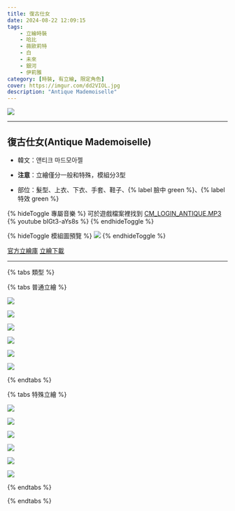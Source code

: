 ```yaml
---
title: 復古仕女
date: 2024-08-22 12:09:15
tags:
    - 立繪時裝
    - 哈比
    - 薇歐莉特
    - 白
    - 未來
    - 銀河
    - 伊莉雅
category: [時裝, 有立繪, 限定角色]
cover: https://imgur.com/dd2VIOL.jpg
description: "Antique Mademoiselle"
---
```


![](https://imgur.com/TTFzgE9.jpg)

---
## 復古仕女(Antique Mademoiselle)

- 韓文：앤티크 마드모아젤

- **注意**：立繪僅分一般和特殊，模組分3型

- 部位：髮型、上衣、下衣、手套、鞋子、{% label 臉中 green %}、{% label 特效 green %}


{% hideToggle 專屬音樂 %}
可於遊戲檔案裡找到 [CM_LOGIN_ANTIQUE.MP3](/sound/CM_LOGIN_ANTIQUE.MP3)
{% youtube bIGt3-aYs8s %}
{% endhideToggle %}

{% hideToggle 模組圖預覽 %}
![](https://imgur.com/wqj0pQc.png)
{% endhideToggle %}

[官方立繪庫](https://www.naddic.co.kr/ko/game/cls/fansitekit)
[立繪下載](https://closers.vod.nexoncdn.co.kr/site/fansitekit/Closers_FansiteKit_AntiqueM_240822_49C6ER49VXV49JTT.zip)

---

{% tabs 類型 %}
<!-- tab 普通角色立繪-->
{% tabs 普通立繪 %}
<!-- tab 哈比(Harpy)-->
[![](https://i.imgur.com/oqClr3hh.png)](https://i.imgur.com/oqClr3h.png)
<!-- endtab -->
<!-- tab 薇歐莉特(Violet)-->
[![](https://i.imgur.com/2WRMyT2h.png)](https://i.imgur.com/2WRMyT2.png)
<!-- endtab -->
<!-- tab 白(Bai)-->
[![](https://i.imgur.com/7fvle8gh.png)](https://i.imgur.com/7fvle8g.png)
<!-- endtab -->
<!-- tab 未來(Mirae)-->
[![](https://i.imgur.com/4ntsKZXh.png)](https://i.imgur.com/4ntsKZX.png)
<!-- endtab -->
<!-- tab 銀河(Eunha)-->
[![](https://i.imgur.com/uhscLkxh.png)](https://i.imgur.com/uhscLkx.png)
<!-- endtab -->
<!-- tab 伊莉雅(Ria)-->
[![](https://i.imgur.com/hmeLSDWh.png)](https://i.imgur.com/hmeLSDW.png)
<!-- endtab -->
{% endtabs %}
<!-- endtab -->

<!-- tab 特殊角色立繪-->
{% tabs 特殊立繪 %}
<!-- tab 哈比(Harpy)-->
[![](https://i.imgur.com/YNsGxeNh.png)](https://i.imgur.com/YNsGxeN.png)
<!-- endtab -->
<!-- tab 薇歐莉特(Violet)-->
[![](https://i.imgur.com/ghD283Mh.png)](https://i.imgur.com/ghD283M.png)
<!-- endtab -->
<!-- tab 白(Bai)-->
[![](https://i.imgur.com/A57Y6Qih.png)](https://i.imgur.com/A57Y6Qi.png)
<!-- endtab -->
<!-- tab 未來(Mirae)-->
[![](https://i.imgur.com/PBL1Mxth.png)](https://i.imgur.com/PBL1Mxt.png)
<!-- endtab -->
<!-- tab 銀河(Eunha)-->
[![](https://i.imgur.com/17w216oh.png)](https://i.imgur.com/17w216o.png)
<!-- endtab -->
<!-- tab 伊莉雅(Ria)-->
[![](https://i.imgur.com/4ntAb3ch.png)](https://i.imgur.com/4ntAb3c.png)
<!-- endtab -->
{% endtabs %}
<!-- endtab -->

{% endtabs %}
